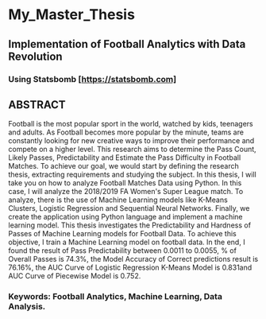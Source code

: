# My_Master_Thesis
## Implementation of Football Analytics with Data Revolution
### Using **Statsbomb** [https://statsbomb.com]

## ABSTRACT
Football is the most popular sport in the world, watched by kids, teenagers and
adults. As Football becomes more popular by the minute, teams are constantly
looking for new creative ways to improve their performance and compete on a
higher level.
This research aims to determine the Pass Count, Likely Passes, Predictability and
Estimate the Pass Difficulty in Football Matches. To achieve our goal, we would
start by defining the research thesis, extracting requirements and studying the
subject.
In this thesis, I will take you on how to analyze Football Matches Data using
Python. In this case, I will analyze the 2018/2019 FA Women's Super League
match.
To analyze, there is the use of Machine Learning models like K-Means Clusters,
Logistic Regression and Sequential Neural Networks. Finally, we create the
application using Python language and implement a machine learning model.
This thesis investigates the Predictability and Hardness of Passes of Machine
Learning models for Football Data. To achieve this objective, I train a Machine
Learning model on football data. In the end, I found the result of Pass
Predictability between 0.0011 to 0.0055, % of Overall Passes is 74.3%, the Model
Accuracy of Correct predictions result is 76.16%, the AUC Curve of Logistic
Regression K-Means Model is 0.831and AUC Curve of Piecewise Model is
0.752.
### Keywords: Football Analytics, Machine Learning, Data Analysis.
